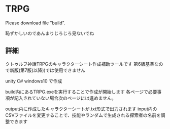 # TRPG

Please download file "build".

恥ずかしいのであんまりじろじろ見ないでね


## 詳細
クトゥルフ神話TRPGのキャラクターシート作成補助ツールです
第6版基準なので新版(第7版(以降))では使用できません

unity
C#
windows10
で作成

build内にあるTRPG.exeを実行することで作成が開始します
各ページで必要事項が記入されていない場合次のページには進めません。

output内に作成したキャラクターシートが.txt形式で出力されます
input内のCSVファイルを変更することで、技能やランダムで生成される探索者の名前を調整できます
